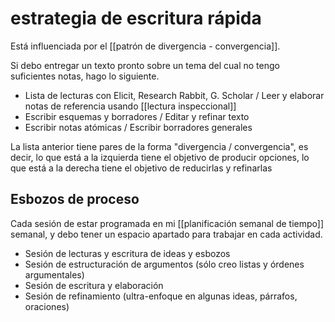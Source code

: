 # estrategia de escritura rápida
Está influenciada por el [[patrón de divergencia - convergencia]].

Si debo entregar un texto pronto sobre un tema del cual no tengo suficientes notas, hago lo siguiente.

- Lista de lecturas con Elicit, Research Rabbit, G. Scholar / Leer y elaborar notas de referencia usando [[lectura inspeccional]]
- Escribir esquemas y borradores / Editar y refinar texto
- Escribir notas atómicas / Escribir borradores generales

La lista anterior tiene pares de la forma "divergencia / convergencia", es decir, lo que está a la izquierda tiene el objetivo de producir opciones, lo que está a la derecha tiene el objetivo de reducirlas y refinarlas
## Esbozos de proceso

Cada sesión de estar programada en mi [[planificación semanal de tiempo]] semanal, y debo tener un espacio apartado para trabajar en cada actividad.

- Sesión de lecturas y escritura de ideas y esbozos
- Sesión de estructuración de argumentos (sólo creo listas y órdenes argumentales)
- Sesión de escritura y elaboración
- Sesión de refinamiento (ultra-enfoque en algunas ideas, párrafos, oraciones)
